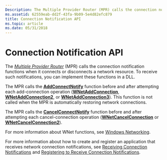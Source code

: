 ```yaml
---
Description: The Multiple Provider Router (MPR) calls the connection notification functions when it connects or disconnects a network resource. To receive such notifications, you can implement these functions in a DLL.
ms.assetid: 62559eab-dd2f-43fa-9b09-5e4d82efc879
title: Connection Notification API
ms.topic: article
ms.date: 05/31/2018
---
```


# Connection Notification API

The [*Multiple Provider Router*](/windows/desktop/SecGloss/m-gly) (MPR) calls the connection notification functions when it connects or disconnects a network resource. To receive such notifications, you can implement these functions in a DLL.

The MPR calls the [**AddConnectNotify**](/windows/desktop/api/Npapi/nf-npapi-addconnectnotify) function before and after attempting each add-connection operation ([**WNetAddConnection**](/windows/desktop/api/winnetwk/nf-winnetwk-wnetaddconnectiona), [**WNetAddConnection2**](/windows/desktop/api/winnetwk/nf-winnetwk-wnetaddconnection2a), or [**WNetAddConnection3**](/windows/desktop/api/winnetwk/nf-winnetwk-wnetaddconnection3a)). This function is not called when the MPR is automatically restoring network connections.

The MPR calls the [**CancelConnectNotify**](/windows/desktop/api/Npapi/nf-npapi-cancelconnectnotify) function before and after attempting each cancel-connection operation ([**WNetCancelConnection**](/windows/desktop/api/winnetwk/nf-winnetwk-wnetcancelconnectiona) or [**WNetCancelConnection2**](/windows/desktop/api/winnetwk/nf-winnetwk-wnetcancelconnection2a)).

For more information about WNet functions, see [Windows Networking](/windows/desktop/WNet/windows-networking-wnet-).

For more information about how to create and register an application that receives network connection notifications, see [Receiving Connection Notifications](receiving-connection-notifications.md) and [Registering to Receive Connection Notifications](registering-to-receive-connection-notifications.md).

 

 